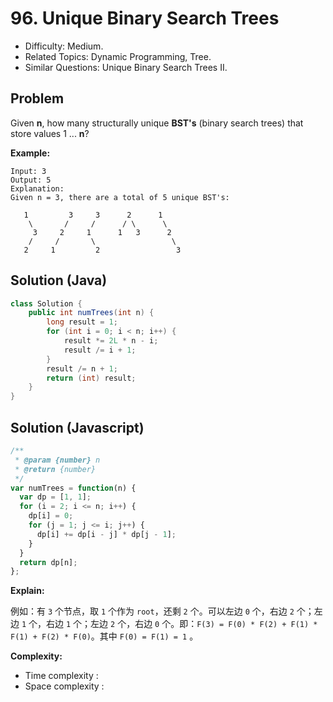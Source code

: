 # 96. Unique Binary Search Trees

- Difficulty: Medium.
- Related Topics: Dynamic Programming, Tree.
- Similar Questions: Unique Binary Search Trees II.

## Problem

Given **n**, how many structurally unique **BST's** (binary search trees) that store values 1 ... **n**?

**Example:**

```
Input: 3
Output: 5
Explanation:
Given n = 3, there are a total of 5 unique BST's:

   1         3     3      2      1
    \       /     /      / \      \
     3     2     1      1   3      2
    /     /       \                 \
   2     1         2                 3
```

## Solution (Java)
```java
class Solution {
    public int numTrees(int n) {
        long result = 1;
        for (int i = 0; i < n; i++) {
            result *= 2L * n - i;
            result /= i + 1;
        }
        result /= n + 1;
        return (int) result;
    }
}
```

## Solution (Javascript)

```javascript
/**
 * @param {number} n
 * @return {number}
 */
var numTrees = function(n) {
  var dp = [1, 1];
  for (i = 2; i <= n; i++) {
    dp[i] = 0;
    for (j = 1; j <= i; j++) {
      dp[i] += dp[i - j] * dp[j - 1];
    }
  }
  return dp[n];
};
```

**Explain:**

例如：有 `3` 个节点，取 `1` 个作为 `root`，还剩 `2` 个。可以左边 `0` 个，右边 `2` 个；左边 `1` 个，右边 `1` 个；左边 `2` 个，右边 `0` 个。即：`F(3) = F(0) * F(2) + F(1) * F(1) + F(2) * F(0)`。其中 `F(0) = F(1) = 1` 。

**Complexity:**

* Time complexity :
* Space complexity :
